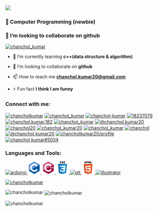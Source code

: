 ![](https://document-export.canva.com/ohsKE/DAE5YaohsKE/32/thumbnail/0001.png?X-Amz-Algorithm=AWS4-HMAC-SHA256&X-Amz-Credential=AKIAQYCGKMUHWDTJW6UD%2F20220225%2Fus-east-1%2Fs3%2Faws4_request&X-Amz-Date=20220225T130817Z&X-Amz-Expires=20033&X-Amz-Signature=459a0d171cd3d1c7cc3adde45a857fe9e34d9130701b74c020cc02c1470fb9b0&X-Amz-SignedHeaders=host&response-expires=Fri%2C%2025%20Feb%202022%2018%3A42%3A10%20GMT)
### 👯 Computer Programming (newbie)
### 👯 I’m looking to collaborate on github 



<p align="left"> <a href="https://twitter.com/chanchol_kumar" target="blank"><img src="https://img.shields.io/twitter/follow/chanchol_kumar?logo=twitter&style=for-the-badge" alt="chanchol_kumar" /></a> </p>

- 🌱 I’m currently learning **c++(data structure & algorithm)**

- 👯 I’m looking to collaborate on **github**

- 📫 How to reach me **chanchol.kumar20@gmail.com**

- ⚡ Fun fact **I think I am funny**



<h3 align="left">Connect with me:</h3>
<p align="left">
<a href="https://dev.to/chancholkumar" target="blank"><img align="center" src="https://raw.githubusercontent.com/rahuldkjain/github-profile-readme-generator/master/src/images/icons/Social/devto.svg" alt="chancholkumar" height="30" width="40" /></a>
<a href="https://twitter.com/chanchol_kumar" target="blank"><img align="center" src="https://raw.githubusercontent.com/rahuldkjain/github-profile-readme-generator/master/src/images/icons/Social/twitter.svg" alt="chanchol_kumar" height="30" width="40" /></a>
<a href="https://linkedin.com/in/chanchol-kumar" target="blank"><img align="center" src="https://raw.githubusercontent.com/rahuldkjain/github-profile-readme-generator/master/src/images/icons/Social/linked-in-alt.svg" alt="chanchol-kumar" height="30" width="40" /></a>
<a href="https://stackoverflow.com/users/18237079" target="blank"><img align="center" src="https://raw.githubusercontent.com/rahuldkjain/github-profile-readme-generator/master/src/images/icons/Social/stack-overflow.svg" alt="18237079" height="30" width="40" /></a>
<a href="https://fb.com/chanchol.kumar.182" target="blank"><img align="center" src="https://raw.githubusercontent.com/rahuldkjain/github-profile-readme-generator/master/src/images/icons/Social/facebook.svg" alt="chanchol.kumar.182" height="30" width="40" /></a>
<a href="https://instagram.com/chanchol_kumar" target="blank"><img align="center" src="https://raw.githubusercontent.com/rahuldkjain/github-profile-readme-generator/master/src/images/icons/Social/instagram.svg" alt="chanchol_kumar" height="30" width="40" /></a>
<a href="https://medium.com/@chanchol.kumar20" target="blank"><img align="center" src="https://raw.githubusercontent.com/rahuldkjain/github-profile-readme-generator/master/src/images/icons/Social/medium.svg" alt="@chanchol.kumar20" height="30" width="40" /></a>
<a href="https://www.codechef.com/users/chanchol20" target="blank"><img align="center" src="https://cdn.jsdelivr.net/npm/simple-icons@3.1.0/icons/codechef.svg" alt="chanchol20" height="30" width="40" /></a>
<a href="https://www.hackerrank.com/chanchol_kumar20" target="blank"><img align="center" src="https://raw.githubusercontent.com/rahuldkjain/github-profile-readme-generator/master/src/images/icons/Social/hackerrank.svg" alt="chanchol_kumar20" height="30" width="40" /></a>
<a href="https://codeforces.com/profile/chanchol_kumar" target="blank"><img align="center" src="https://raw.githubusercontent.com/rahuldkjain/github-profile-readme-generator/master/src/images/icons/Social/codeforces.svg" alt="chanchol_kumar" height="30" width="40" /></a>
<a href="https://www.leetcode.com/chanchol" target="blank"><img align="center" src="https://raw.githubusercontent.com/rahuldkjain/github-profile-readme-generator/master/src/images/icons/Social/leet-code.svg" alt="chanchol" height="30" width="40" /></a>
<a href="https://www.hackerearth.com/@chanchol.kumar20" target="blank"><img align="center" src="https://raw.githubusercontent.com/rahuldkjain/github-profile-readme-generator/master/src/images/icons/Social/hackerearth.svg" alt="@chanchol.kumar20" height="30" width="40" /></a>
<a href="https://auth.geeksforgeeks.org/user/chancholkumar20/profile" target="blank"><img align="center" src="https://raw.githubusercontent.com/rahuldkjain/github-profile-readme-generator/master/src/images/icons/Social/geeks-for-geeks.svg" alt="chancholkumar20/profile" height="30" width="40" /></a>
<a href="https://discord.gg/chanchol kumar#5034" target="blank"><img align="center" src="https://raw.githubusercontent.com/rahuldkjain/github-profile-readme-generator/master/src/images/icons/Social/discord.svg" alt="chanchol kumar#5034" height="30" width="40" /></a>
</p>

<h3 align="left">Languages and Tools:</h3>
<p align="left"> <a href="https://www.arduino.cc/" target="_blank" rel="noreferrer"> <img src="https://cdn.worldvectorlogo.com/logos/arduino-1.svg" alt="arduino" width="40" height="40"/> </a> <a href="https://www.cprogramming.com/" target="_blank" rel="noreferrer"> <img src="https://raw.githubusercontent.com/devicons/devicon/master/icons/c/c-original.svg" alt="c" width="40" height="40"/> </a> <a href="https://www.w3schools.com/cpp/" target="_blank" rel="noreferrer"> <img src="https://raw.githubusercontent.com/devicons/devicon/master/icons/cplusplus/cplusplus-original.svg" alt="cplusplus" width="40" height="40"/> </a> <a href="https://www.w3schools.com/css/" target="_blank" rel="noreferrer"> <img src="https://raw.githubusercontent.com/devicons/devicon/master/icons/css3/css3-original-wordmark.svg" alt="css3" width="40" height="40"/> </a> <a href="https://git-scm.com/" target="_blank" rel="noreferrer"> <img src="https://www.vectorlogo.zone/logos/git-scm/git-scm-icon.svg" alt="git" width="40" height="40"/> </a> <a href="https://www.w3.org/html/" target="_blank" rel="noreferrer"> <img src="https://raw.githubusercontent.com/devicons/devicon/master/icons/html5/html5-original-wordmark.svg" alt="html5" width="40" height="40"/> </a> <a href="https://www.adobe.com/in/products/illustrator.html" target="_blank" rel="noreferrer"> <img src="https://www.vectorlogo.zone/logos/adobe_illustrator/adobe_illustrator-icon.svg" alt="illustrator" width="40" height="40"/> </a> </p>
<p align="left"> <a href="https://github.com/ryo-ma/github-profile-trophy"><img src="https://github-profile-trophy.vercel.app/?username=chancholkumar" alt="chancholkumar" /></a> </p>

<p><img align="left" src="https://github-readme-stats.vercel.app/api/top-langs?username=chancholkumar&show_icons=true&locale=en&layout=compact" alt="chancholkumar" /></p>

<p>&nbsp;<img align="center" src="https://github-readme-stats.vercel.app/api?username=chancholkumar&show_icons=true&locale=en" alt="chancholkumar" /></p>

<p><img align="center" src="https://github-readme-streak-stats.herokuapp.com/?user=chancholkumar&" alt="chancholkumar" /></p>

